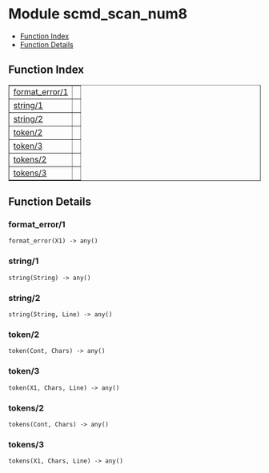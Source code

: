 

# Module scmd_scan_num8 #
* [Function Index](#index)
* [Function Details](#functions)


<a name="index"></a>

## Function Index ##


<table width="100%" border="1" cellspacing="0" cellpadding="2" summary="function index"><tr><td valign="top"><a href="#format_error-1">format_error/1</a></td><td></td></tr><tr><td valign="top"><a href="#string-1">string/1</a></td><td></td></tr><tr><td valign="top"><a href="#string-2">string/2</a></td><td></td></tr><tr><td valign="top"><a href="#token-2">token/2</a></td><td></td></tr><tr><td valign="top"><a href="#token-3">token/3</a></td><td></td></tr><tr><td valign="top"><a href="#tokens-2">tokens/2</a></td><td></td></tr><tr><td valign="top"><a href="#tokens-3">tokens/3</a></td><td></td></tr></table>


<a name="functions"></a>

## Function Details ##

<a name="format_error-1"></a>

### format_error/1 ###

`format_error(X1) -> any()`


<a name="string-1"></a>

### string/1 ###

`string(String) -> any()`


<a name="string-2"></a>

### string/2 ###

`string(String, Line) -> any()`


<a name="token-2"></a>

### token/2 ###

`token(Cont, Chars) -> any()`


<a name="token-3"></a>

### token/3 ###

`token(X1, Chars, Line) -> any()`


<a name="tokens-2"></a>

### tokens/2 ###

`tokens(Cont, Chars) -> any()`


<a name="tokens-3"></a>

### tokens/3 ###

`tokens(X1, Chars, Line) -> any()`


